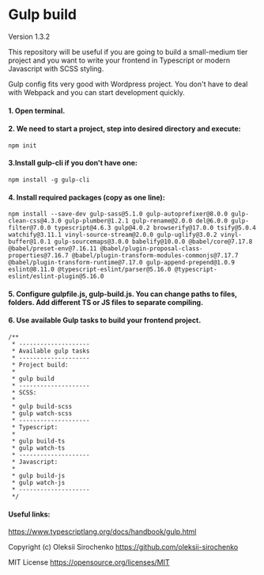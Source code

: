 # Gulp build

Version 1.3.2

This repository will be useful if you are going to build a small-medium tier project and you want to write your frontend in Typescript or modern Javascript with SCSS styling.

Gulp config fits very good with Wordpress project. You don't have to deal with Webpack and you can start development quickly.

#### 1. Open terminal.

#### 2. We need to start a project, step into desired directory and execute:
```
npm init
```

#### 3.Install gulp-cli if you don't have one:
```
npm install -g gulp-cli
```
#### 4. Install required packages (copy as one line):
```
npm install --save-dev gulp-sass@5.1.0 gulp-autoprefixer@8.0.0 gulp-clean-css@4.3.0 gulp-plumber@1.2.1 gulp-rename@2.0.0 del@6.0.0 gulp-filter@7.0.0 typescript@4.6.3 gulp@4.0.2 browserify@17.0.0 tsify@5.0.4 watchify@3.11.1 vinyl-source-stream@2.0.0 gulp-uglify@3.0.2 vinyl-buffer@1.0.1 gulp-sourcemaps@3.0.0 babelify@10.0.0 @babel/core@7.17.8 @babel/preset-env@7.16.11 @babel/plugin-proposal-class-properties@7.16.7 @babel/plugin-transform-modules-commonjs@7.17.7 @babel/plugin-transform-runtime@7.17.0 gulp-append-prepend@1.0.9 eslint@8.11.0 @typescript-eslint/parser@5.16.0 @typescript-eslint/eslint-plugin@5.16.0

```

#### 5. Configure gulpfile.js, gulp-build.js. You can change paths to files, folders. Add different TS or JS files to separate compiling.

#### 6. Use available Gulp tasks to build your frontend project.
```
/**
 * --------------------
 * Available gulp tasks
 * --------------------
 * Project build:
 *
 * gulp build
 * --------------------
 * SCSS:
 *
 * gulp build-scss
 * gulp watch-scss
 * --------------------
 * Typescript:
 *
 * gulp build-ts
 * gulp watch-ts
 * --------------------
 * Javascript:
 *
 * gulp build-js
 * gulp watch-js
 * --------------------
 */
 ```

#### Useful links:
https://www.typescriptlang.org/docs/handbook/gulp.html

Copyright (c) Oleksii Sirochenko https://github.com/oleksii-sirochenko

MIT License https://opensource.org/licenses/MIT